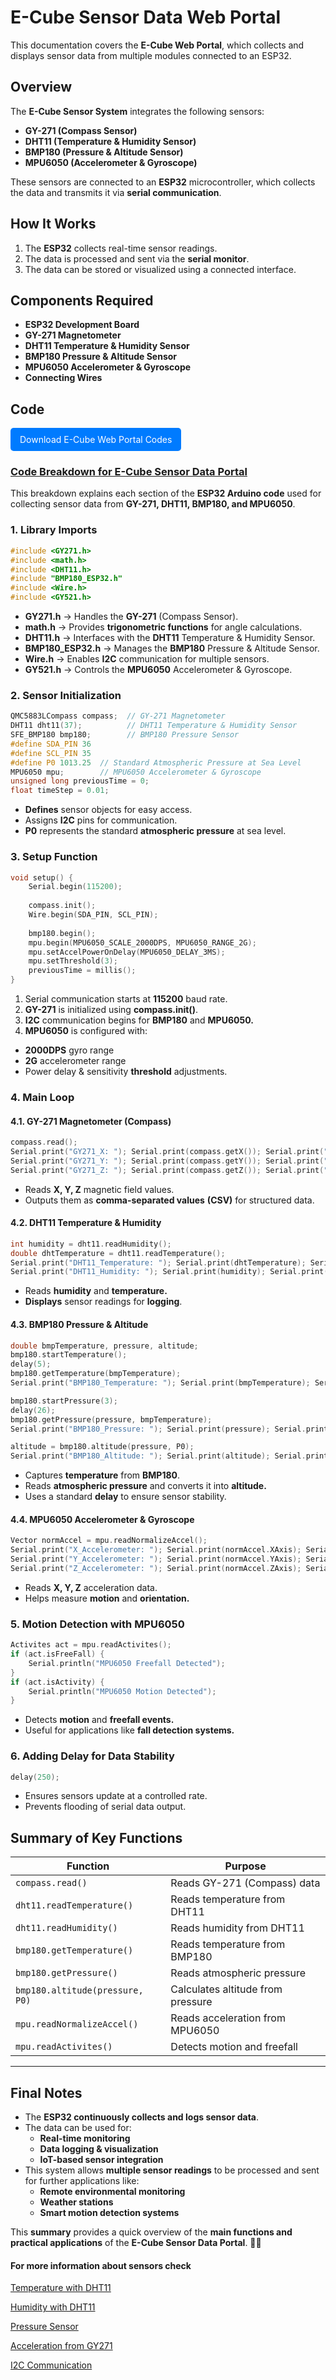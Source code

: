 # **E-Cube Sensor Data Web Portal**
This documentation covers the **E-Cube Web Portal**, which collects and displays sensor data from multiple modules connected to an ESP32.

## **Overview**
The **E-Cube Sensor System** integrates the following sensors:

- **GY-271 (Compass Sensor)**
- **DHT11 (Temperature & Humidity Sensor)**
- **BMP180 (Pressure & Altitude Sensor)**
- **MPU6050 (Accelerometer & Gyroscope)**

These sensors are connected to an **ESP32** microcontroller, which collects the data and transmits it via **serial communication**.


## **How It Works**
1. The **ESP32** collects real-time sensor readings.
2. The data is processed and sent via the **serial monitor**.
3. The data can be stored or visualized using a connected interface.

## **Components Required**
- **ESP32 Development Board**
- **GY-271 Magnetometer**
- **DHT11 Temperature & Humidity Sensor**
- **BMP180 Pressure & Altitude Sensor**
- **MPU6050 Accelerometer & Gyroscope**
- **Connecting Wires**

## **Code**


<a href="/public/sensor_readings.zip" download style="display: inline-block; padding: 10px 15px; background: #007bff; color: white; text-decoration: none; border-radius: 5px;">
Download E-Cube Web Portal Codes
</a>

### <u> **Code Breakdown for E-Cube Sensor Data Portal** </u>

This breakdown explains each section of the **ESP32 Arduino code** used for collecting sensor data from **GY-271, DHT11, BMP180, and MPU6050**.

### **1. Library Imports**
```cpp
#include <GY271.h>
#include <math.h>
#include <DHT11.h>
#include "BMP180_ESP32.h"
#include <Wire.h>
#include <GY521.h>
```
- **GY271.h** → Handles the **GY-271** (Compass Sensor).
- **math.h** → Provides **trigonometric functions** for angle calculations.
- **DHT11.h** → Interfaces with the **DHT11** Temperature & Humidity Sensor.
- **BMP180_ESP32.h** → Manages the **BMP180** Pressure & Altitude Sensor.
- **Wire.h** → Enables **I2C** communication for multiple sensors.
- **GY521.h** → Controls the **MPU6050** Accelerometer & Gyroscope.

### **2. Sensor Initialization** 

```cpp
QMC5883LCompass compass;  // GY-271 Magnetometer
DHT11 dht11(37);          // DHT11 Temperature & Humidity Sensor
SFE_BMP180 bmp180;        // BMP180 Pressure Sensor
#define SDA_PIN 36
#define SCL_PIN 35
#define P0 1013.25  // Standard Atmospheric Pressure at Sea Level
MPU6050 mpu;        // MPU6050 Accelerometer & Gyroscope
unsigned long previousTime = 0;
float timeStep = 0.01;

```
- **Defines** sensor objects for easy access.
- Assigns **I2C** pins for communication.
- **P0** represents the standard **atmospheric pressure** at sea level.

### **3. Setup Function**
```cpp
void setup() {
    Serial.begin(115200);
    
    compass.init();
    Wire.begin(SDA_PIN, SCL_PIN);
    
    bmp180.begin();
    mpu.begin(MPU6050_SCALE_2000DPS, MPU6050_RANGE_2G);
    mpu.setAccelPowerOnDelay(MPU6050_DELAY_3MS);
    mpu.setThreshold(3);
    previousTime = millis();
}

```
1. Serial communication starts at **115200** baud rate.
2. **GY-271** is initialized using **compass.init()**.
3. **I2C** communication begins for **BMP180** and **MPU6050.**
4. **MPU6050** is configured with:
- **2000DPS** gyro range
- **2G** accelerometer range
- Power delay & sensitivity **threshold** adjustments.

### **4. Main Loop**

#### 4.1. GY-271 Magnetometer (Compass)
```cpp
compass.read();
Serial.print("GY271_X: "); Serial.print(compass.getX()); Serial.print(",");
Serial.print("GY271_Y: "); Serial.print(compass.getY()); Serial.print(",");
Serial.print("GY271_Z: "); Serial.print(compass.getZ()); Serial.print(",");

```
- Reads **X, Y, Z** magnetic field values.
- Outputs them as **comma-separated values** **(CSV)** for structured data.

#### 4.2. DHT11 Temperature & Humidity 
```cpp
int humidity = dht11.readHumidity();
double dhtTemperature = dht11.readTemperature();
Serial.print("DHT11_Temperature: "); Serial.print(dhtTemperature); Serial.print(",");
Serial.print("DHT11_Humidity: "); Serial.print(humidity); Serial.print(",");

```
- Reads **humidity** and **temperature.**
- **Displays** sensor readings for **logging**.

#### 4.3. BMP180 Pressure & Altitude
``` cpp
double bmpTemperature, pressure, altitude;
bmp180.startTemperature();
delay(5);
bmp180.getTemperature(bmpTemperature);
Serial.print("BMP180_Temperature: "); Serial.print(bmpTemperature); Serial.print(",");

bmp180.startPressure(3);
delay(26);
bmp180.getPressure(pressure, bmpTemperature);
Serial.print("BMP180_Pressure: "); Serial.print(pressure); Serial.print(",");

altitude = bmp180.altitude(pressure, P0);
Serial.print("BMP180_Altitude: "); Serial.print(altitude); Serial.print(",");
```
- Captures **temperature** from **BMP180**.
- Reads **atmospheric pressure** and converts it into **altitude.**
- Uses a standard **delay** to ensure sensor stability.

#### 4.4. MPU6050 Accelerometer & Gyroscope
```cpp
Vector normAccel = mpu.readNormalizeAccel();
Serial.print("X_Accelerometer: "); Serial.print(normAccel.XAxis); Serial.print(",");
Serial.print("Y_Accelerometer: "); Serial.print(normAccel.YAxis); Serial.print(",");
Serial.print("Z_Accelerometer: "); Serial.print(normAccel.ZAxis); Serial.print(",");
```
- Reads **X, Y, Z** acceleration data.
- Helps measure **motion** and **orientation.**

### **5. Motion Detection with MPU6050**
```cpp
Activites act = mpu.readActivites();
if (act.isFreeFall) {
    Serial.println("MPU6050 Freefall Detected");
}
if (act.isActivity) {
    Serial.println("MPU6050 Motion Detected");
}
```
- Detects **motion** and **freefall events.**
- Useful for applications like **fall detection systems.**

### **6. Adding Delay for Data Stability**
```cpp
delay(250);
```
- Ensures sensors update at a controlled rate.
- Prevents flooding of serial data output.

## **Summary of Key Functions**
| Function | Purpose |
|----------|---------|
| `compass.read()` | Reads GY-271 (Compass) data |
| `dht11.readTemperature()` | Reads temperature from DHT11 |
| `dht11.readHumidity()` | Reads humidity from DHT11 |
| `bmp180.getTemperature()` | Reads temperature from BMP180 |
| `bmp180.getPressure()` | Reads atmospheric pressure |
| `bmp180.altitude(pressure, P0)` | Calculates altitude from pressure |
| `mpu.readNormalizeAccel()` | Reads acceleration from MPU6050 |
| `mpu.readActivites()` | Detects motion and freefall |

---

## **Final Notes**
- The **ESP32 continuously collects and logs sensor data**.
- The data can be used for:
  - **Real-time monitoring**
  - **Data logging & visualization**
  - **IoT-based sensor integration**
- This system allows **multiple sensor readings** to be processed and sent for further applications like:
  - **Remote environmental monitoring**
  - **Weather stations**
  - **Smart motion detection systems**

This **summary** provides a quick overview of the **main functions and practical applications** of the **E-Cube Sensor Data Portal**. 🚀📡

#### For more information about sensors check 
[Temperature with DHT11](/en/experiments/gpiosensor/temp_led_warning.md)

[Humidity with DHT11](/en/experiments/gpiosensor/humidity_led_warning.md)

[Pressure Sensor](/en/experiments/gpiosensor/pressure_led_warning.md)

[Acceleration from GY271](/en/experiments/gpiosensor/gyroscopic_values.md)

[I2C Communication](/en/experiments/gpiosensor/i2c_communication.md) 

